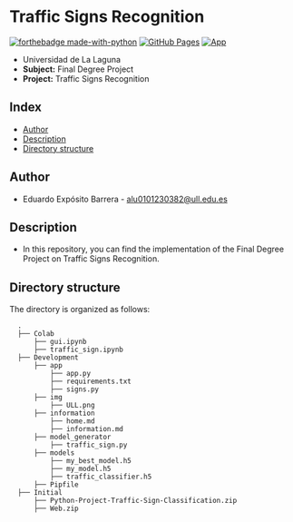 # Traffic Signs Recognition
[![forthebadge made-with-python](http://ForTheBadge.com/images/badges/made-with-python.svg)](https://www.python.org/)
[![GitHub Pages](https://img.shields.io/badge/Web-GitHub%20Pages-informational)](https://eduardoeb3.github.io/Traffic-Signs-Recognition/)
[![App](https://img.shields.io/badge/App-Traffic%20Signs%20Recognition-important)](https://share.streamlit.io/eduardoeb3/traffic-signs-recognition/Development/app/app.py)
- Universidad de La Laguna
- **Subject:** Final Degree Project
- **Project:** Traffic Signs Recognition

## Index
- [Author](#author)
- [Description](#description)
- [Directory structure](#directory-structure)

## Author
  - Eduardo Expósito Barrera - alu0101230382@ull.edu.es

## Description
  - In this repository, you can find the implementation of the Final Degree Project on Traffic Signs Recognition.

## Directory structure
The directory is organized as follows:
  
      .
      ├── Colab
          ├── gui.ipynb
          ├── traffic_sign.ipynb
      ├── Development
          ├── app
              ├── app.py
              ├── requirements.txt
              ├── signs.py
          ├── img
              ├── ULL.png
          ├── information
              ├── home.md
              ├── information.md
          ├── model_generator
              ├── traffic_sign.py
          ├── models
              ├── my_best_model.h5
              ├── my_model.h5
              ├── traffic_classifier.h5
          ├── Pipfile
      ├── Initial
          ├── Python-Project-Traffic-Sign-Classification.zip
          ├── Web.zip